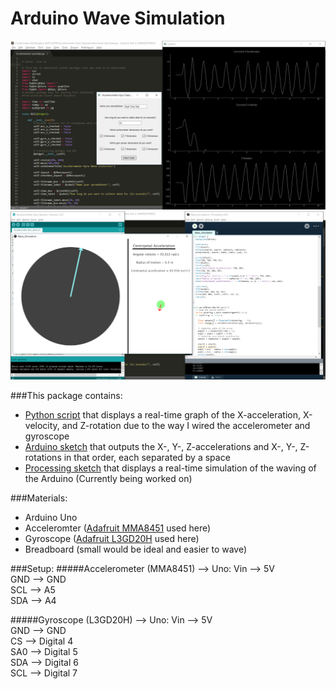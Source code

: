 # Arduino Wave Simulation

![alt text](Documentation/Python-Real-Time-Graph-Screenshot.png)  
![alt text](Documentation/Processing-Wave-Simulation-Screenshot.png)

###This package contains:
- [Python script](Accelerometer-GyroData.py) that displays a real-time graph of the X-acceleration, X-velocity, and Z-rotation due to the way I wired the accelerometer and gyroscope
- [Arduino sketch](Accelerometer-Gyroscope-Sketch/Accelerometer-Gyroscope-Sketch.ino) that outputs the X-, Y-, Z-accelerations and X-, Y-, Z-rotations in that order, each separated by a space
- [Processing sketch](Wave_Simulation/Wave_Simulation.pde) that displays a real-time simulation of the waving of the Arduino (Currently being worked on)

###Materials:
- Arduino Uno
- Acceleromter ([Adafruit MMA8451](https://learn.adafruit.com/adafruit-mma8451-accelerometer-breakout/overview) used here)
- Gyroscope ([Adafruit L3GD20H](https://www.adafruit.com/products/1032) used here)
- Breadboard (small would be ideal and easier to wave)

###Setup:
#####Accelerometer (MMA8451) --> Uno:
Vin --> 5V  
GND --> GND  
SCL --> A5  
SDA --> A4  

#####Gyroscope (L3GD20H) --> Uno:
Vin --> 5V  
GND --> GND  
 CS --> Digital 4  
SA0 --> Digital 5  
SDA --> Digital 6  
SCL --> Digital 7  
